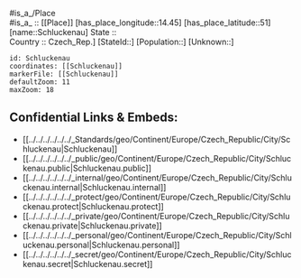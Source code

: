 ﻿---
location: [51,14.45] 
mapzoom: [7,12] 
mapmarker: city 
type: City
tags:
- geo/City


SpocWebEntityId: 34039
isDeleted: false
confidential: public

---
#is_a_/Place  
#is_a_ :: [[Place]] 
[has_place_longitude::14.45] 
[has_place_latitude::51] 
[name::Schluckenau] 
State ::  
Country :: Czech_Rep.] 
[StateId::] 
[Population::] 
[Unknown::] 


```leaflet
id: Schluckenau
coordinates: [[Schluckenau]] 
markerFile: [[Schluckenau]] 
defaultZoom: 11 
maxZoom: 18
```


## Confidential Links & Embeds: 
- [[../../../../../../_Standards/geo/Continent/Europe/Czech_Republic/City/Schluckenau|Schluckenau]] 
- [[../../../../../../_public/geo/Continent/Europe/Czech_Republic/City/Schluckenau.public|Schluckenau.public]] 
- [[../../../../../../_internal/geo/Continent/Europe/Czech_Republic/City/Schluckenau.internal|Schluckenau.internal]] 
- [[../../../../../../_protect/geo/Continent/Europe/Czech_Republic/City/Schluckenau.protect|Schluckenau.protect]] 
- [[../../../../../../_private/geo/Continent/Europe/Czech_Republic/City/Schluckenau.private|Schluckenau.private]] 
- [[../../../../../../_personal/geo/Continent/Europe/Czech_Republic/City/Schluckenau.personal|Schluckenau.personal]] 
- [[../../../../../../_secret/geo/Continent/Europe/Czech_Republic/City/Schluckenau.secret|Schluckenau.secret]] 
